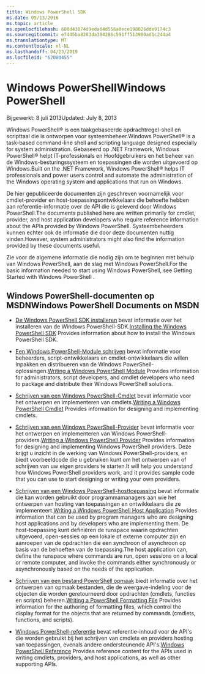 ```yaml
---
title: Windows PowerShell SDK
ms.date: 09/13/2016
ms.topic: article
ms.openlocfilehash: 600d43874d9eda04d556a0ece198026dde9174c3
ms.sourcegitcommit: e7445ba8203da304286c591ff513900ad1c244a4
ms.translationtype: MT
ms.contentlocale: nl-NL
ms.lasthandoff: 04/23/2019
ms.locfileid: "62080455"
---
```

# <a name="windows-powershell"></a><span data-ttu-id="c0454-102">Windows PowerShell</span><span class="sxs-lookup"><span data-stu-id="c0454-102">Windows PowerShell</span></span>

<span data-ttu-id="c0454-103">Bijgewerkt: 8 juli 2013</span><span class="sxs-lookup"><span data-stu-id="c0454-103">Updated: July 8, 2013</span></span>

<span data-ttu-id="c0454-104">Windows PowerShell® is een taakgebaseerde opdrachtregel-shell en scripttaal die is ontworpen voor systeembeheer.</span><span class="sxs-lookup"><span data-stu-id="c0454-104">Windows PowerShell® is a task-based command-line shell and scripting language designed especially for system administration.</span></span> <span data-ttu-id="c0454-105">Gebaseerd op .NET Framework, Windows PowerShell® helpt IT-professionals en Hoofdgebruikers en het beheer van de Windows-besturingssysteem en toepassingen die worden uitgevoerd op Windows.</span><span class="sxs-lookup"><span data-stu-id="c0454-105">Built on the .NET Framework, Windows PowerShell® helps IT professionals and power users control and automate the administration of the Windows operating system and applications that run on Windows.</span></span>

<span data-ttu-id="c0454-106">De hier gepubliceerde documenten zijn geschreven voornamelijk voor cmdlet-provider en host-toepassingsontwikkelaars die behoefte hebben aan referentie-informatie over de API die is geleverd door Windows PowerShell.</span><span class="sxs-lookup"><span data-stu-id="c0454-106">The documents published here are written primarily for cmdlet, provider, and host application developers who require reference information about the APIs provided by Windows PowerShell.</span></span>
<span data-ttu-id="c0454-107">Systeembeheerders kunnen echter ook de informatie die door deze documenten nuttig vinden.</span><span class="sxs-lookup"><span data-stu-id="c0454-107">However, system administrators might also find the information provided by these documents useful.</span></span>

<span data-ttu-id="c0454-108">Zie voor de algemene informatie die nodig zijn om te beginnen met behulp van Windows PowerShell, aan de slag met Windows PowerShell.</span><span class="sxs-lookup"><span data-stu-id="c0454-108">For the basic information needed to start using Windows PowerShell, see Getting Started with Windows PowerShell .</span></span>

## <a name="windows-powershell-documents-on-msdn"></a><span data-ttu-id="c0454-109">Windows PowerShell-documenten op MSDN</span><span class="sxs-lookup"><span data-stu-id="c0454-109">Windows PowerShell Documents on MSDN</span></span>

- <span data-ttu-id="c0454-110">[De Windows PowerShell SDK installeren](https://msdn.microsoft.com/en-us/library/ff458115.aspx) bevat informatie over het installeren van de Windows PowerShell-SDK.</span><span class="sxs-lookup"><span data-stu-id="c0454-110">[Installing the Windows PowerShell SDK](https://msdn.microsoft.com/en-us/library/ff458115.aspx) Provides information about how to install the Windows PowerShell SDK.</span></span>

- <span data-ttu-id="c0454-111">[Een Windows PowerShell-Module schrijven](./module/writing-a-windows-powershell-module.md) bevat informatie voor beheerders, script-ontwikkelaars en cmdlet-ontwikkelaars die willen Inpakken en distribueren van de Windows PowerShell-oplossingen.</span><span class="sxs-lookup"><span data-stu-id="c0454-111">[Writing a Windows PowerShell Module](./module/writing-a-windows-powershell-module.md) Provides information for administrators, script developers, and cmdlet developers who need to package and distribute their Windows PowerShell solutions.</span></span>

- <span data-ttu-id="c0454-112">[Schrijven van een Windows PowerShell-Cmdlet](./cmdlet/writing-a-windows-powershell-cmdlet.md) bevat informatie voor het ontwerpen en implementeren van cmdlets.</span><span class="sxs-lookup"><span data-stu-id="c0454-112">[Writing a Windows PowerShell Cmdlet](./cmdlet/writing-a-windows-powershell-cmdlet.md) Provides information for designing and implementing cmdlets.</span></span>

- <span data-ttu-id="c0454-113">[Schrijven van een Windows PowerShell-Provider](./provider/writing-a-windows-powershell-provider.md) bevat informatie voor het ontwerpen en implementeren van Windows PowerShell-providers.</span><span class="sxs-lookup"><span data-stu-id="c0454-113">[Writing a Windows PowerShell Provider](./provider/writing-a-windows-powershell-provider.md) Provides information for designing and implementing Windows PowerShell providers.</span></span> <span data-ttu-id="c0454-114">Deze krijgt u inzicht in de werking van Windows PowerShell-providers, en biedt voorbeeldcode die u gebruiken kunt om het ontwerpen van of schrijven van uw eigen providers te starten.</span><span class="sxs-lookup"><span data-stu-id="c0454-114">It will help you understand how Windows PowerShell providers work, and it provides sample code that you can use to start designing or writing your own providers.</span></span>

- <span data-ttu-id="c0454-115">[Schrijven van een Windows PowerShell-hosttoepassing](./hosting/writing-a-windows-powershell-host-application.md) bevat informatie die kan worden gebruikt door programmamanagers aan wie het ontwerpen van hosting van toepassingen en ontwikkelaars die ze implementeert.</span><span class="sxs-lookup"><span data-stu-id="c0454-115">[Writing a Windows PowerShell Host Application](./hosting/writing-a-windows-powershell-host-application.md) Provides information that can be used by program managers who are designing host applications and by developers who are implementing them.</span></span> <span data-ttu-id="c0454-116">De host-toepassing kunt definiëren de runspace waarin opdrachten uitgevoerd, open-sessies op een lokale of externe computer zijn en aanroepen van de opdrachten die een synchroon of asynchroon op basis van de behoeften van de toepassing.</span><span class="sxs-lookup"><span data-stu-id="c0454-116">The host application can, define the runspace where commands are run, open sessions on a local or remote computer, and invoke the commands either synchronously or asynchronously based on the needs of the application.</span></span>

- <span data-ttu-id="c0454-117">[Schrijven van een bestand PowerShell opmaak](./format/writing-a-powershell-formatting-file.md) biedt informatie over het ontwerpen van opmaak bestanden, die de weergave-indeling voor de objecten die worden geretourneerd door opdrachten (cmdlets, functies en scripts) beheren.</span><span class="sxs-lookup"><span data-stu-id="c0454-117">[Writing a PowerShell Formatting File](./format/writing-a-powershell-formatting-file.md) Provides information for the authoring of formatting files, which control the display format for the objects that are returned by commands (cmdlets, functions, and scripts).</span></span>

- <span data-ttu-id="c0454-118">[Windows PowerShell-referentie](./windows-powershell-reference.md) bevat referentie-inhoud voor de API's die worden gebruikt bij het schrijven van cmdlets en providers hosting van toepassingen, evenals andere ondersteunende API's.</span><span class="sxs-lookup"><span data-stu-id="c0454-118">[Windows PowerShell Reference](./windows-powershell-reference.md) Provides reference content for the APIs used in writing cmdlets, providers, and host applications, as well as other supporting APIs.</span></span>
